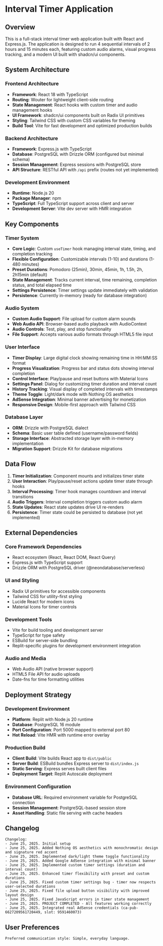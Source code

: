 # Interval Timer Application

## Overview

This is a full-stack interval timer web application built with React and Express.js. The application is designed to run 4 sequential intervals of 2 hours and 15 minutes each, featuring custom audio alarms, visual progress tracking, and a modern UI built with shadcn/ui components.

## System Architecture

### Frontend Architecture
- **Framework**: React 18 with TypeScript
- **Routing**: Wouter for lightweight client-side routing
- **State Management**: React hooks with custom timer and audio management hooks
- **UI Framework**: shadcn/ui components built on Radix UI primitives
- **Styling**: Tailwind CSS with custom CSS variables for theming
- **Build Tool**: Vite for fast development and optimized production builds

### Backend Architecture
- **Framework**: Express.js with TypeScript
- **Database**: PostgreSQL with Drizzle ORM (configured but minimal schema)
- **Session Management**: Express sessions with PostgreSQL store
- **API Structure**: RESTful API with `/api` prefix (routes not yet implemented)

### Development Environment
- **Runtime**: Node.js 20
- **Package Manager**: npm
- **TypeScript**: Full TypeScript support across client and server
- **Development Server**: Vite dev server with HMR integration

## Key Components

### Timer System
- **Core Logic**: Custom `useTimer` hook managing interval state, timing, and completion tracking
- **Flexible Configuration**: Customizable intervals (1-10) and durations (1-480 minutes)
- **Preset Durations**: Pomodoro (25min), 30min, 45min, 1h, 1.5h, 2h, 2h15min (default)
- **State Management**: Tracks current interval, time remaining, completion status, and total elapsed time
- **Settings Persistence**: Timer settings update immediately with validation
- **Persistence**: Currently in-memory (ready for database integration)

### Audio System
- **Custom Audio Support**: File upload for custom alarm sounds
- **Web Audio API**: Browser-based audio playback with AudioContext
- **Audio Controls**: Test, play, and stop functionality
- **File Support**: Accepts various audio formats through HTML5 file input

### User Interface
- **Timer Display**: Large digital clock showing remaining time in HH:MM:SS format
- **Progress Visualization**: Progress bar and status dots showing interval completion
- **Control Interface**: Play/pause and reset buttons with Material Icons
- **Settings Panel**: Dialog for customizing timer duration and interval count
- **History Tracking**: Visual display of completed intervals with timestamps
- **Theme Toggle**: Light/dark mode with Nothing OS aesthetics
- **AdSense Integration**: Minimal banner advertising for monetization
- **Responsive Design**: Mobile-first approach with Tailwind CSS

### Database Layer
- **ORM**: Drizzle with PostgreSQL dialect
- **Schema**: Basic user table defined (username/password fields)
- **Storage Interface**: Abstracted storage layer with in-memory implementation
- **Migration Support**: Drizzle Kit for database migrations

## Data Flow

1. **Timer Initialization**: Component mounts and initializes timer state
2. **User Interaction**: Play/pause/reset actions update timer state through hooks
3. **Interval Processing**: Timer hook manages countdown and interval transitions
4. **Audio Triggers**: Interval completion triggers custom audio alarm
5. **State Updates**: React state updates drive UI re-renders
6. **Persistence**: Timer state could be persisted to database (not yet implemented)

## External Dependencies

### Core Framework Dependencies
- React ecosystem (React, React DOM, React Query)
- Express.js with TypeScript support
- Drizzle ORM with PostgreSQL driver (@neondatabase/serverless)

### UI and Styling
- Radix UI primitives for accessible components
- Tailwind CSS for utility-first styling
- Lucide React for modern icons
- Material Icons for timer controls

### Development Tools
- Vite for build tooling and development server
- TypeScript for type safety
- ESBuild for server-side bundling
- Replit-specific plugins for development environment integration

### Audio and Media
- Web Audio API (native browser support)
- HTML5 File API for audio uploads
- Date-fns for time formatting utilities

## Deployment Strategy

### Development Environment
- **Platform**: Replit with Node.js 20 runtime
- **Database**: PostgreSQL 16 module
- **Port Configuration**: Port 5000 mapped to external port 80
- **Hot Reload**: Vite HMR with runtime error overlay

### Production Build
- **Client Build**: Vite builds React app to `dist/public`
- **Server Build**: ESBuild bundles Express server to `dist/index.js`
- **Static Serving**: Express serves built client files
- **Deployment Target**: Replit Autoscale deployment

### Environment Configuration
- **Database URL**: Required environment variable for PostgreSQL connection
- **Session Management**: PostgreSQL-based session store
- **Asset Handling**: Static file serving with cache headers

## Changelog

```
Changelog:
- June 25, 2025. Initial setup
- June 25, 2025. Added Nothing OS aesthetics with monochromatic design and signature red accent
- June 25, 2025. Implemented dark/light theme toggle functionality
- June 25, 2025. Added Google AdSense integration with minimal banner
- June 25, 2025. Implemented custom timer settings (duration and interval count)
- June 25, 2025. Enhanced timer flexibility with preset and custom durations
- June 25, 2025. Fixed custom timer settings bug - timer now respects user-selected durations
- June 25, 2025. Fixed file upload button visibility with improved layout design
- June 25, 2025. Fixed JavaScript errors in timer state management
- June 25, 2025. PROJECT COMPLETED - All features working correctly
- June 25, 2025. Integrated real AdSense credentials (ca-pub-6627209561720449, slot: 9591460073)
```

## User Preferences

```
Preferred communication style: Simple, everyday language.
```